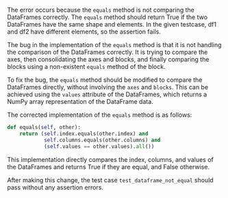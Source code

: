 The error occurs because the `equals` method is not comparing the DataFrames correctly. The `equals` method should return True if the two DataFrames have the same shape and elements. In the given testcase, df1 and df2 have different elements, so the assertion fails.

The bug in the implementation of the `equals` method is that it is not handling the comparison of the DataFrames correctly. It is trying to compare the axes, then consolidating the axes and blocks, and finally comparing the blocks using a non-existent `equals` method of the block.

To fix the bug, the `equals` method should be modified to compare the DataFrames directly, without involving the `axes` and `blocks`. This can be achieved using the `values` attribute of the DataFrames, which returns a NumPy array representation of the DataFrame data.

The corrected implementation of the `equals` method is as follows:

```python
def equals(self, other):
    return (self.index.equals(other.index) and
            self.columns.equals(other.columns) and
            (self.values == other.values).all())
```

This implementation directly compares the index, columns, and values of the DataFrames and returns True if they are equal, and False otherwise.

After making this change, the test case `test_dataframe_not_equal` should pass without any assertion errors.